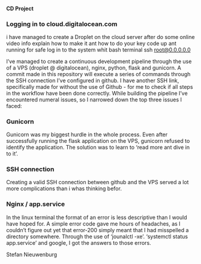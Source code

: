 #### CD Project ####

### Logging in to cloud.digitalocean.com ###
i have managed to create a Droplet on the cloud server after do some online video info explain how to make it ant how to do your key code up ant running for safe log in to the system whit bash terminal ssh root@0.0.0.0.0

I’ve managed to create a continuous development pipeline through the use of a VPS (droplet @ digitalocean), nginx, python, flask and gunicorn. 
A commit made in this repository will execute a series of commands through the SSH connection I’ve configured in github. I have another SSH link, specifically made for without the use of Github - for me to check if all steps in the workflow have been done correctly.
While building the pipeline I’ve encountered numeral issues, so I narrowed down the top three issues I faced:

### Gunicorn ######
Gunicorn was my biggest hurdle in the whole process. Even after successfully running the flask application on the VPS, gunicorn refused to identify the application. 
The solution was to learn to ‘read more ant dive in to it’. 

### SSH connection ######
Creating a valid SSH connection between github and the VPS served a lot more complications than i whas thinking befor. 

### Nginx / app.service #####
In the linux terminal the format of an error is less descriptive than I would have hoped for. 
A simple error code gave me hours of headaches, as I couldn’t figure out yet that error-200 simply meant that I had misspelled a directory somewhere. Through the use of ‘jounalctl -xe’. ‘systemctl status app.service’ and google, I got the answers to those errors.

Stefan Nieuwenburg
